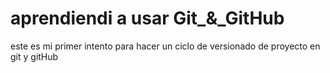 # aprendiendi a usar Git_&_GitHub
este es mi primer intento para hacer un ciclo de versionado de proyecto en git y gitHub